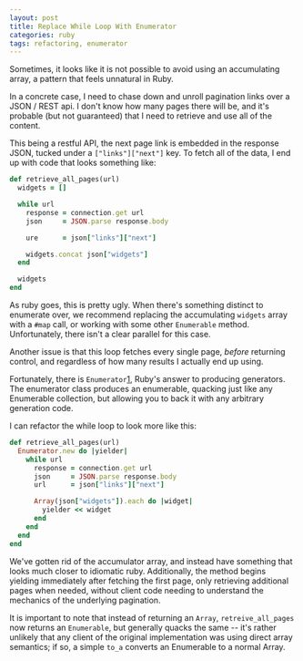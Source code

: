 ```yaml
---
layout: post
title: Replace While Loop With Enumerator
categories: ruby
tags: refactoring, enumerator
---
```


Sometimes, it looks like it is not possible to avoid using an accumulating
array, a pattern that feels unnatural in Ruby.

In a concrete case, I need to chase down and unroll pagination links over a
JSON / REST api.  I don't know how many pages there will be, and it's probable
(but not guaranteed) that I need to retrieve and use all of the content.

This being a restful API, the next page link is embedded in the response JSON,
tucked under a `["links"]["next"]` key.  To fetch all of the data, I end up with
code that looks something like:

```ruby
def retrieve_all_pages(url)
  widgets = []

  while url
    response = connection.get url
    json     = JSON.parse response.body

    ure      = json["links"]["next"]

    widgets.concat json["widgets"]
  end

  widgets
end
```

As ruby goes, this is pretty ugly.  When there's something distinct to
enumerate over, we recommend replacing the accumulating `widgets` array with a
`#map` call, or working with some other `Enumerable` method.  Unfortunately,
there isn't a clear parallel for this case.

Another issue is that this loop fetches every single page, _before_ returning
control, and regardless of how many results I actually end up using.

Fortunately, there is `Enumerator`[1], Ruby's answer to producing generators.
The enumerator class produces an enumerable, quacking just like any Enumerable
collection, but allowing you to back it with any arbitrary generation code.

I can refactor the while loop to look more like this:

```ruby
def retrieve_all_pages(url)
  Enumerator.new do |yielder|
    while url
      response = connection.get url
      json     = JSON.parse response.body
      url      = json["links"]["next"]

      Array(json["widgets"]).each do |widget|
        yielder << widget
      end
    end
  end
end
```

We've gotten rid of the accumulator array, and instead have something
that looks much closer to idiomatic ruby.  Additionally, the method begins
yielding immediately after fetching the first page, only retrieving additional
pages when needed, without client code needing to understand the mechanics of
the underlying pagination.

It is important to note that instead of returning an `Array`,
`retreive_all_pages` now returns an `Enumerable`, but generally quacks the same
-- it's rather unlikely that any client of the original implementation was
using direct array semantics; if so, a simple `to_a` converts an Enumerable to
a normal Array.


[1]: http://docs.ruby-lang.org/en/2.3.0/Enumerator.html

